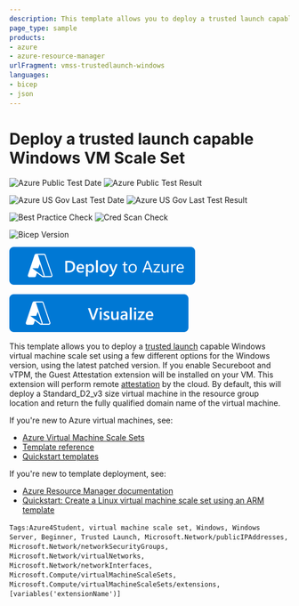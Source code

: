 ```yaml
---
description: This template allows you to deploy a trusted launch capable VM Scale Set of Windows VMs using the latest patched version of Windows Server 2016, Windows Server 2019 or Windows Server 2022 Azure Edition. These VMs are behind a load balancer with NAT rules for RDP connections. If you enable Secureboot and vTPM, the Guest Attestation extension will be installed on your VMSS. This extension will perform remote [attestation](https&#58;//docs.microsoft.com/en-us/windows/security/information-protection/tpm/tpm-fundamentals#measured-boot-with-support-for-attestation) by the cloud.
page_type: sample
products:
- azure
- azure-resource-manager
urlFragment: vmss-trustedlaunch-windows
languages:
- bicep
- json
---
```

# Deploy a trusted launch capable Windows VM Scale Set

![Azure Public Test Date](https://azurequickstartsservice.blob.core.windows.net/badges/quickstarts/microsoft.compute/vmss-trustedlaunch-windows/PublicLastTestDate.svg)
![Azure Public Test Result](https://azurequickstartsservice.blob.core.windows.net/badges/quickstarts/microsoft.compute/vmss-trustedlaunch-windows/PublicDeployment.svg)

![Azure US Gov Last Test Date](https://azurequickstartsservice.blob.core.windows.net/badges/quickstarts/microsoft.compute/vmss-trustedlaunch-windows/FairfaxLastTestDate.svg)
![Azure US Gov Last Test Result](https://azurequickstartsservice.blob.core.windows.net/badges/quickstarts/microsoft.compute/vmss-trustedlaunch-windows/FairfaxDeployment.svg)

![Best Practice Check](https://azurequickstartsservice.blob.core.windows.net/badges/quickstarts/microsoft.compute/vmss-trustedlaunch-windows/BestPracticeResult.svg)
![Cred Scan Check](https://azurequickstartsservice.blob.core.windows.net/badges/quickstarts/microsoft.compute/vmss-trustedlaunch-windows/CredScanResult.svg)

![Bicep Version](https://azurequickstartsservice.blob.core.windows.net/badges/quickstarts/microsoft.compute/vmss-trustedlaunch-windows/BicepVersion.svg)

[![Deploy To Azure](https://raw.githubusercontent.com/Azure/azure-quickstart-templates/master/1-CONTRIBUTION-GUIDE/images/deploytoazure.svg?sanitize=true)](https://portal.azure.com/#create/Microsoft.Template/uri/https%3A%2F%2Fraw.githubusercontent.com%2FAzure%2Fazure-quickstart-templates%2Fmaster%2Fquickstarts%2Fmicrosoft.compute%2Fvmss-trustedlaunch-windows%2Fazuredeploy.json/createUIDefinitionUri/https%3A%2F%2Fraw.githubusercontent.com%2FAzure%2Fazure-quickstart-templates%2Fmaster%2Fquickstarts%2Fmicrosoft.compute%2Fvmss-trustedlaunch-windows%2FcreateUiDefinition.json)

[![Visualize](https://raw.githubusercontent.com/Azure/azure-quickstart-templates/master/1-CONTRIBUTION-GUIDE/images/visualizebutton.svg?sanitize=true)](http://armviz.io/#/?load=https%3A%2F%2Fraw.githubusercontent.com%2FAzure%2Fazure-quickstart-templates%2Fmaster%2Fquickstarts%2Fmicrosoft.compute%2Fvmss-trustedlaunch-windows%2Fazuredeploy.json)

This template allows you to deploy a [trusted launch](https://docs.microsoft.com/azure/virtual-machines/trusted-launch) capable Windows virtual machine scale set using a few different options for the Windows version, using the latest patched version. If you enable Secureboot and vTPM, the Guest Attestation extension will be installed on your VM. This extension will perform remote [attestation](https://docs.microsoft.com/windows/security/information-protection/tpm/tpm-fundamentals#measured-boot-with-support-for-attestation) by the cloud. By default, this will deploy a Standard_D2_v3 size virtual machine in the resource group location and return the fully qualified domain name of the virtual machine.

If you're new to Azure virtual machines, see:

- [Azure Virtual Machine Scale Sets](https://learn.microsoft.com/en-us/azure/virtual-machine-scale-sets/overview)
- [Template reference](https://docs.microsoft.com/azure/templates/microsoft.compute/allversions)
- [Quickstart templates](https://azure.microsoft.com/resources/templates/?resourceType=Microsoft.Compute&pageNumber=1&sort=Popular)

If you're new to template deployment, see:

- [Azure Resource Manager documentation](https://docs.microsoft.com/azure/azure-resource-manager/)
- [Quickstart: Create a Linux virtual machine scale set using an ARM template](https://learn.microsoft.com/en-us/azure/virtual-machine-scale-sets/flexible-virtual-machine-scale-sets-rest-api)

`Tags:Azure4Student, virtual machine scale set, Windows, Windows Server, Beginner, Trusted Launch, Microsoft.Network/publicIPAddresses, Microsoft.Network/networkSecurityGroups, Microsoft.Network/virtualNetworks, Microsoft.Network/networkInterfaces, Microsoft.Compute/virtualMachineScaleSets, Microsoft.Compute/virtualMachineScaleSets/extensions, [variables('extensionName')]`
